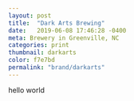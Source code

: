 ```yaml
---
layout: post
title:  "Dark Arts Brewing"
date:   2019-06-08 17:46:28 -0400
meta: Brewery in Greenville, NC
categories: print
thumbnail: darkarts
color: f7e7bd
permalink: "brand/darkarts"
---
```

hello world
